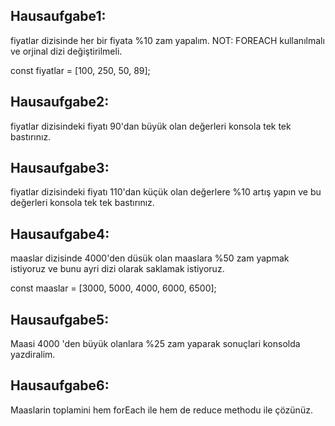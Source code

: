 ## Hausaufgabe1:

fiyatlar dizisinde her bir fiyata %10 zam yapalım.
NOT: FOREACH kullanılmalı ve orjinal dizi değiştirilmeli.

const fiyatlar = [100, 250, 50, 89];

## Hausaufgabe2:

fiyatlar dizisindeki fiyatı 90'dan büyük olan değerleri
konsola tek tek bastırınız.

## Hausaufgabe3:

fiyatlar dizisindeki fiyatı 110'dan küçük olan değerlere %10 artış yapın ve bu değerleri konsola tek tek bastırınız.

## Hausaufgabe4:

maaslar dizisinde 4000'den düsük olan maaslara %50 zam yapmak istiyoruz ve bunu ayri dizi olarak saklamak istiyoruz.

const maaslar = [3000, 5000, 4000, 6000, 6500];

## Hausaufgabe5:

Maasi 4000 'den büyük olanlara %25 zam yaparak sonuçlari konsolda yazdiralim.

## Hausaufgabe6:

Maaslarin toplamini hem forEach ile hem de reduce methodu ile çözünüz.
